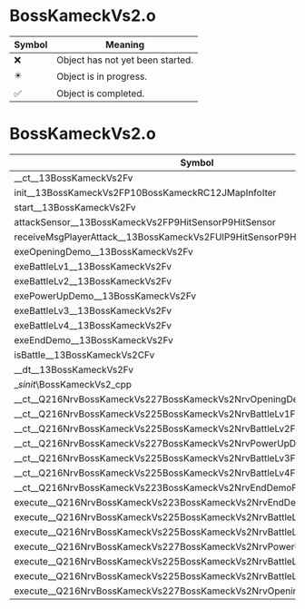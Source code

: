 # BossKameckVs2.o
| Symbol | Meaning 
| ------------- | ------------- 
| :x: | Object has not yet been started. 
| :eight_pointed_black_star: | Object is in progress. 
| :white_check_mark: | Object is completed. 


# BossKameckVs2.o
| Symbol | Decompiled? |
| ------------- | ------------- |
| __ct__13BossKameckVs2Fv | :x: |
| init__13BossKameckVs2FP10BossKameckRC12JMapInfoIter | :x: |
| start__13BossKameckVs2Fv | :x: |
| attackSensor__13BossKameckVs2FP9HitSensorP9HitSensor | :x: |
| receiveMsgPlayerAttack__13BossKameckVs2FUlP9HitSensorP9HitSensor | :x: |
| exeOpeningDemo__13BossKameckVs2Fv | :x: |
| exeBattleLv1__13BossKameckVs2Fv | :x: |
| exeBattleLv2__13BossKameckVs2Fv | :x: |
| exePowerUpDemo__13BossKameckVs2Fv | :x: |
| exeBattleLv3__13BossKameckVs2Fv | :x: |
| exeBattleLv4__13BossKameckVs2Fv | :x: |
| exeEndDemo__13BossKameckVs2Fv | :x: |
| isBattle__13BossKameckVs2CFv | :x: |
| __dt__13BossKameckVs2Fv | :x: |
| __sinit_\BossKameckVs2_cpp | :x: |
| __ct__Q216NrvBossKameckVs227BossKameckVs2NrvOpeningDemoFv | :x: |
| __ct__Q216NrvBossKameckVs225BossKameckVs2NrvBattleLv1Fv | :x: |
| __ct__Q216NrvBossKameckVs225BossKameckVs2NrvBattleLv2Fv | :x: |
| __ct__Q216NrvBossKameckVs227BossKameckVs2NrvPowerUpDemoFv | :x: |
| __ct__Q216NrvBossKameckVs225BossKameckVs2NrvBattleLv3Fv | :x: |
| __ct__Q216NrvBossKameckVs225BossKameckVs2NrvBattleLv4Fv | :x: |
| __ct__Q216NrvBossKameckVs223BossKameckVs2NrvEndDemoFv | :x: |
| execute__Q216NrvBossKameckVs223BossKameckVs2NrvEndDemoCFP5Spine | :x: |
| execute__Q216NrvBossKameckVs225BossKameckVs2NrvBattleLv4CFP5Spine | :x: |
| execute__Q216NrvBossKameckVs225BossKameckVs2NrvBattleLv3CFP5Spine | :x: |
| execute__Q216NrvBossKameckVs227BossKameckVs2NrvPowerUpDemoCFP5Spine | :x: |
| execute__Q216NrvBossKameckVs225BossKameckVs2NrvBattleLv2CFP5Spine | :x: |
| execute__Q216NrvBossKameckVs225BossKameckVs2NrvBattleLv1CFP5Spine | :x: |
| execute__Q216NrvBossKameckVs227BossKameckVs2NrvOpeningDemoCFP5Spine | :x: |
